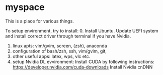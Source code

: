 # myspace

This is a place for various things.

To setup environment, try to install:
0. Install Ubuntu. Update UEFI system and install correct driver through terminal if you have Nvidia.
1. linux apts: vim/gvim, screen, (zsh), anaconda
2. configuration of bash/zsh, ssh, vim/gvim, git,
3. other useful apps: latex, wps, vlc etc.
4. setup Nvidia DL evvironment:
Install CUDA by following instructions: https://developer.nvidia.com/cuda-downloads
Install Nvidia cnDNN
  
